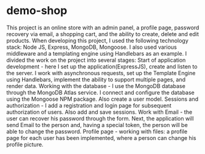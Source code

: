 # demo-shop
This project is an online store with an admin panel, a profile page, password recovery via email, a shopping cart, and the ability to create, delete and edit products.
When developing this project, I used the following technology stack: Node JS, Express, MongoDB, Mongoose. I also used various middleware and a templating engine using Handlebars as an example.
I divided the work on the project into several stages:
Start of application development - here I set up the application(ExpressJS), create and listen to the server. I work with asynchronous requests, set up the Template Engine using Handlebars, implement the ability to support multiple pages, and render data.
Working with the database - I use the MongoDB database through the MongoDB Atlas service. I connect and configure the database using the Mongoose NPM package. Also create a user model.
Sessions and authorization - I add a registration and login page for subsequent authorization of users. Also add and save sessions. 
Work with Email - the user can recover his password through the form. Next, the application will send Email to the person and, having a special token, the person will be able to change the password.
Profile page - working with files: a profile page for each user has been implemented, where a person can change his profile picture.
